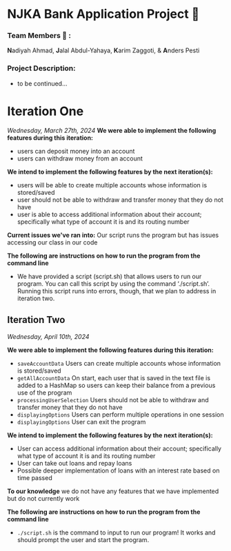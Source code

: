 # NJKA Bank Application Project :bank:
### Team Members :busts_in_silhouette: :
**N**adiyah Ahmad, **J**alal Abdul-Yahaya, **K**arim Zaggoti, & **A**nders Pesti
### Project Description:
- to be continued...
# Iteration One
*Wednesday, March 27th, 2024*
**We were able to implement the following features during this iteration:**
- users can deposit money into an account 
- users can withdraw money from an account

**We intend to implement the following features by the next iteration(s):**
- users will be able to create multiple accounts whose information is stored/saved
- user should not be able to withdraw and transfer money that they do not have
- user is able to access additional information about their account; specifically what type of account it is and its routing number 

**Current issues we've ran into:**
Our script runs the program but has issues accessing our class in our code

**The following are instructions on how to run the program from the command line**
- We have provided a script (script.sh) that allows users to run our program. You can call this script by using the command ‘./script.sh’. Running this script runs into errors, though, that we plan to address in iteration two.

## Iteration Two
*Wednesday, April 10th, 2024*

**We were able to implement the following features during this iteration:**
- `saveAccountData` Users can create multiple accounts whose information is stored/saved
- `getAllAccountData` On start, each user that is saved in the text file is added to a HashMap so users can keep their balance from a previous use of the program
- `processingUserSelection` Users should not be able to withdraw and transfer money that they do not have
- `displayingOptions` Users can perform multiple operations in one session
- `displayingOptions` User can exit the program

**We intend to implement the following features by the next iteration(s):**
- User can access additional information about their account; specifically what type of account it is and its routing number
- User can take out loans and repay loans
- Possible deeper implementation of loans with an interest rate based on time passed 

**To our knowledge** we do not have any features that we have implemented but do not currently work

**The following are instructions on how to run the program from the command line**
- `./script.sh` is the command to input to run our program! It works and should prompt the user and start the program. 


